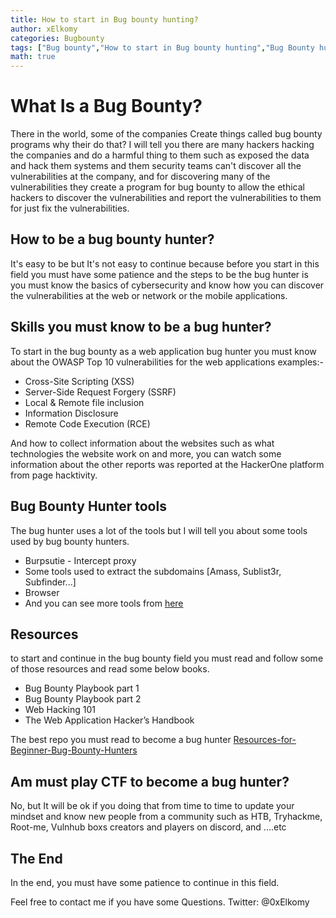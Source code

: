 ```yaml
---
title: How to start in Bug bounty hunting?
author: xElkomy
categories: Bugbounty
tags: ["Bug bounty","How to start in Bug bounty hunting","Bug Bounty hunting"]
math: true
---
```


# What Is a Bug Bounty?

There in the world, some of the companies Create things called bug bounty programs why their do that? I will tell you there are many hackers hacking the companies and do a harmful thing to them such as exposed the data and hack them systems and them security teams can't discover all the vulnerabilities at the company, and for discovering many of the vulnerabilities they create a program for bug bounty to allow the ethical hackers to discover the vulnerabilities and report the vulnerabilities to them for just fix the vulnerabilities.

## How to be a bug bounty hunter?

It's easy to be but It's not easy to continue because before you start in this field you must have some patience and the steps to be the bug hunter is you must know the basics of cybersecurity and know how you can discover the vulnerabilities at the web or network or the mobile applications.

## Skills you must know to be a bug hunter?

To start in the bug bounty as a web application bug hunter you must know about the OWASP Top 10 vulnerabilities for the web applications examples:-

  - Cross-Site Scripting (XSS)
  - Server-Side Request Forgery (SSRF)
  - Local & Remote file inclusion
  - Information Disclosure
  - Remote Code Execution (RCE)

And how to collect information about the websites such as what technologies the website work on and more, you can watch some information about the other reports was reported at the HackerOne platform from page hacktivity.

## Bug Bounty Hunter tools

The bug hunter uses a lot of the tools but I will tell you about some tools used by bug bounty hunters.

  - Burpsutie - Intercept proxy
  - Some tools used to extract the subdomains [Amass, Sublist3r, Subfinder...]
  - Browser
  - And you can see more tools from [here](https://github.com/nahamsec/Resources-for-Beginner-Bug-Bounty-Hunters/blob/master/assets/tools.md)

## Resources

to start and continue in the bug bounty field you must read and follow some of those resources and read some below books.

  - Bug Bounty Playbook part 1
  - Bug Bounty Playbook part 2
  - Web Hacking 101
  - The Web Application Hacker’s Handbook

The best repo you must read to become a bug hunter
[Resources-for-Beginner-Bug-Bounty-Hunters](https://github.com/nahamsec/Resources-for-Beginner-Bug-Bounty-Hunters)

## Am must play CTF to become a bug hunter?

No, but It will be ok if you doing that from time to time to update your mindset and know new people from a community such as HTB, Tryhackme, Root-me, Vulnhub boxs creators and players on discord, and ....etc

## The End

In the end, you must have some patience to continue in this field.

Feel free to contact me if you have some Questions.
Twitter: @0xElkomy
